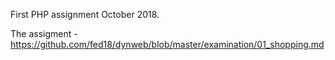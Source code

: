 First PHP assignment October 2018.


The assigment - https://github.com/fed18/dynweb/blob/master/examination/01_shopping.md
      
